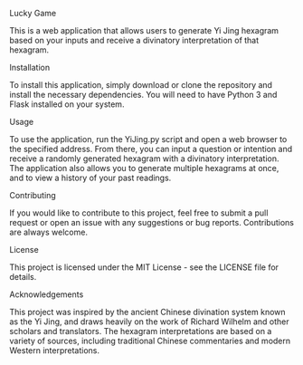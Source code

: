 Lucky Game

This is a web application that allows users to generate Yi Jing hexagram based on your inputs and receive a divinatory interpretation of that hexagram.

Installation

To install this application, simply download or clone the repository and install the necessary dependencies. You will need to have Python 3 and Flask installed on your system.

Usage

To use the application, run the YiJing.py script and open a web browser to the specified address. From there, you can input a question or intention and receive a randomly generated hexagram with a divinatory interpretation. The application also allows you to generate multiple hexagrams at once, and to view a history of your past readings.

Contributing

If you would like to contribute to this project, feel free to submit a pull request or open an issue with any suggestions or bug reports. Contributions are always welcome.

License

This project is licensed under the MIT License - see the LICENSE file for details.

Acknowledgements

This project was inspired by the ancient Chinese divination system known as the Yi Jing, and draws heavily on the work of Richard Wilhelm and other scholars and translators. The hexagram interpretations are based on a variety of sources, including traditional Chinese commentaries and modern Western interpretations.
